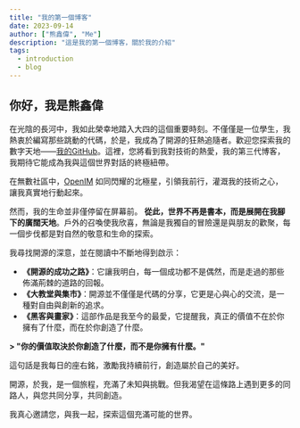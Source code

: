 ```yaml
---
title: "我的第一個博客"
date: 2023-09-14
author: ["熊鑫偉", "Me"]
description: "這是我的第一個博客，關於我的介紹"
tags:
  - introduction
  - blog
---
```


## 你好，我是熊鑫偉

在光陰的長河中，我如此榮幸地踏入大四的這個重要時刻。不僅僅是一位學生，我熱衷於編寫那些跳動的代碼，於是，我成為了開源的狂熱追隨者。歡迎您探索我的數字天地——[我的GitHub](https://github.com/cubxxw)。這裡，您將看到我對技術的熱愛，我的第三代博客，我期待它能成為我與這個世界對話的終極紐帶。

在無數社區中，[OpenIM](http://github.com/OpenIMSDK/Open-IM-Server) 如同閃耀的北極星，引領我前行，灌溉我的技術之心，讓我真實地行動起來。

然而，我的生命並非僅停留在屏幕前。 **從此，世界不再是書本，而是展開在我腳下的廣闊天地**。戶外的召喚使我欣喜，無論是我獨自的冒險還是與朋友的歡聚，每一個步伐都是對自然的敬意和生命的探索。

我尋找開源的深意，並在閱讀中不斷地得到啟示：

+ **《開源的成功之路》**：它讓我明白，每一個成功都不是偶然，而是走過的那些佈滿荊棘的道路的回報。
+ **《大教堂與集市》**：開源並不僅僅是代碼的分享，它更是心與心的交流，是一種對自由與創新的追求。
+ **《黑客與畫家》**：這部作品是我至今的最愛，它提醒我，真正的價值不在於你擁有了什麼，而在於你創造了什麼。

**> "你的價值取決於你創造了什麼，而不是你擁有什麼。"**

這句話是我每日的座右銘，激勵我持續前行，創造屬於自己的美好。

開源，於我，是一個旅程，充滿了未知與挑戰。但我渴望在這條路上遇到更多的同路人，與您共同分享，共同創造。

我真心邀請您，與我一起，探索這個充滿可能的世界。